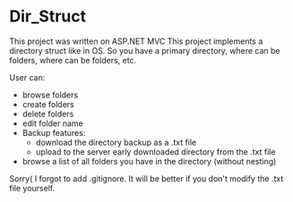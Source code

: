 # Dir_Struct

This project was written on ASP.NET MVC
This project implements a directory struct like in OS.
So you have a primary directory, where can be folders, where can be folders, etc.

User can:
  - browse folders
  - create folders
  - delete folders
  - edit folder name
  - Backup features:
      - download the directory backup as a .txt file
      - upload to the server early downloaded directory from the .txt file
  - browse a list of all folders you have in the directory (without nesting)

Sorry( I forgot to add .gitignore.
It will be better if you don't modify the .txt file yourself.
